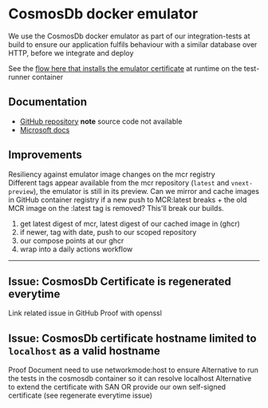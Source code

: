 # CosmosDb docker emulator

We use the CosmosDb docker emulator as part of our integration-tests at build to ensure our application fulfils behaviour with a similar database over HTTP, before we integrate and deploy

See the [flow here that installs the emulator certificate](https://github.com/DFE-Digital/get-information-about-pupils/blob/93739715c6386aa8049868ecdcf6811291b3cc93/scripts/run_integration_tests.sh#L11) at runtime on the test-runner container

## Documentation

- [GitHub repository](https://github.com/Azure/azure-cosmos-db-emulator-docker?tab=readme-ov-file#linux-based-emulator-preview) **note** source code not available
- [Microsoft docs](https://learn.microsoft.com/en-gb/azure/cosmos-db/emulator-linux)

## Improvements

Resiliency against emulator image changes on the mcr registry  
Different tags appear available from the mcr repository (`latest` and `vnext-preview`), the emulator is still in its preview.
Can we mirror and cache images in GitHub container registry if a new push to MCR:latest breaks + the old MCR image on the :latest tag is removed? This'll break our builds.

1. get latest digest of mcr, latest digest of our cached image in (ghcr)
2. if newer, tag with date, push to our scoped repository
3. our compose points at our ghcr
4. wrap into a daily actions workflow

---

## Issue: CosmosDb Certificate is regenerated everytime

Link related issue in GitHub
Proof with openssl

## Issue: CosmosDb certificate hostname limited to `localhost` as a valid hostname

Proof
Document need to use networkmode:host to ensure
Alternative to run the tests in the cosmosdb container so it can resolve localhost
Alternative to extend the certificate with SAN OR provide our own self-signed certificate (see regenerate everytime issue)
